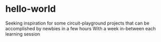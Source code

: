 # hello-world
Seeking inspiration for some circuit-playground projects that can be accomplished by newbies in a few hours
With a week in-between each learning session
